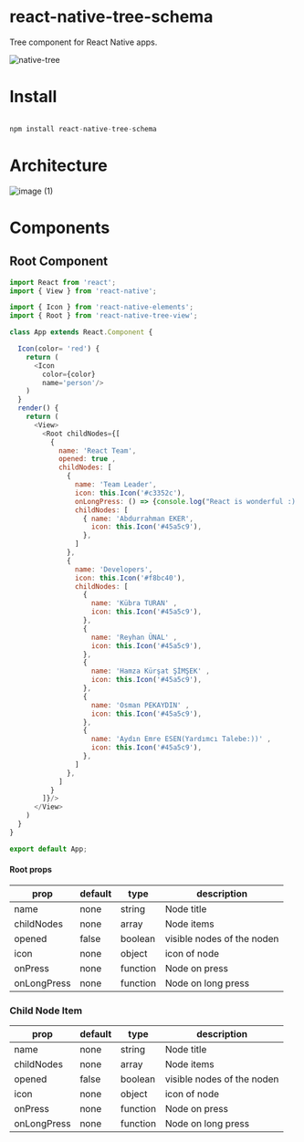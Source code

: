 # react-native-tree-schema
Tree component for React Native apps.

![native-tree](https://user-images.githubusercontent.com/30048977/60381527-dacd4600-9a5e-11e9-8305-69bbd305c5e7.gif)
# Install

```javascript

npm install react-native-tree-schema

```
# Architecture
![image (1)](https://user-images.githubusercontent.com/30048977/56694176-cd0de400-66ee-11e9-9984-6ef9846e7090.png)

# Components

## Root Component

```javascript
import React from 'react';
import { View } from 'react-native';

import { Icon } from 'react-native-elements';
import { Root } from 'react-native-tree-view';

class App extends React.Component {

  Icon(color= 'red') {
    return (
      <Icon
        color={color}
        name='person'/>
    )
  }
  render() {
    return (
      <View>
        <Root childNodes={[
          { 
            name: 'React Team',
            opened: true ,
            childNodes: [
              { 
                name: 'Team Leader', 
                icon: this.Icon('#c3352c'),
                onLongPress: () => {console.log("React is wonderful :) ")},
                childNodes: [
                  { name: 'Abdurrahman EKER',
                    icon: this.Icon('#45a5c9'), 
                  },
                ]
              },
              {
                name: 'Developers', 
                icon: this.Icon('#f8bc40'),
                childNodes: [
                  { 
                    name: 'Kübra TURAN' ,
                    icon: this.Icon('#45a5c9'),
                  },
                  { 
                    name: 'Reyhan ÜNAL' ,
                    icon: this.Icon('#45a5c9'),
                  },
                  { 
                    name: 'Hamza Kürşat ŞİMŞEK' ,
                    icon: this.Icon('#45a5c9'),
                  },
                  { 
                    name: 'Osman PEKAYDIN' ,
                    icon: this.Icon('#45a5c9'),
                  },
                  { 
                    name: 'Aydın Emre ESEN(Yardımcı Talebe:))' ,
                    icon: this.Icon('#45a5c9'),
                  },
                ]
              },
            ]
          }
        ]}/>
      </View>
    )
  }
}

export default App;
```
#### Root props
| prop | default | type | description |
| ---- | ---- | ---- | ---- |
| name | none | string | Node title |
| childNodes | none | array | Node items |
| opened | false | boolean | visible nodes of the noden  |
| icon | none | object | icon of node |
| onPress | none | function | Node on press |
| onLongPress | none | function | Node on long press |


### Child Node Item
| prop | default | type | description |
| ---- | ---- | ---- | ---- |
| name | none | string | Node title |
| childNodes | none | array | Node items |
| opened | false | boolean | visible nodes of the noden  |
| icon | none | object | icon of node |
| onPress | none | function | Node on press |
| onLongPress | none | function | Node on long press |
